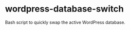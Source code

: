 wordpress-database-switch
=========================

Bash script to quickly swap the active WordPress database.
